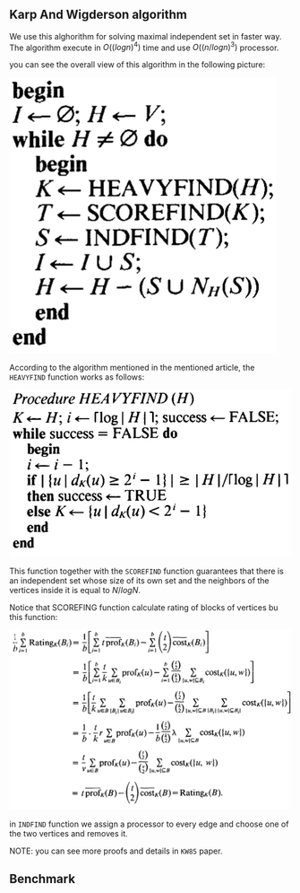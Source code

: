 ## Karp And Wigderson algorithm

We use this alghorithm for solving maximal independent set in faster way. The algorithm execute in $O((log{}{n})^4)$ time and use $O((n/log{}{n})^3)$ processor.

you can see the overall view of this algorithm in the following picture:

![](./images/overall.png)

According to the algorithm mentioned in the mentioned article, the `HEAVYFIND` function works as follows:

![](./images/Heavy.png)

This function together with the ‍`SCOREFIND` function guarantees that there is an independent set whose size of its own set and the neighbors of the vertices inside it is equal to $N/log{}{N}$.

Notice that SCOREFING function calculate rating of blocks of vertices bu this function:

![](./images/Score.png)


in `INDFIND` function we assign a processor to every edge and choose one of the two vertices and removes it.

NOTE: you can see more proofs and details in `KW85` paper.

## Benchmark
